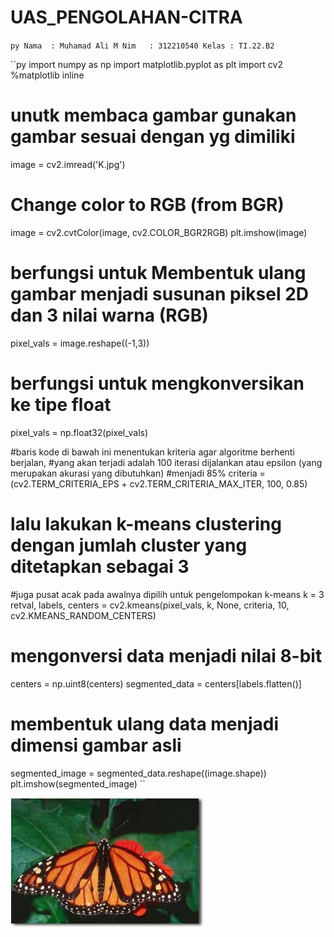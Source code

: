 # UAS_PENGOLAHAN-CITRA

`py
Nama  : Muhamad Ali M
Nim   : 312210540
Kelas : TI.22.B2
`

``py
import numpy as np
import matplotlib.pyplot as plt
import cv2
%matplotlib inline

# unutk membaca gambar gunakan gambar sesuai dengan yg dimiliki

image = cv2.imread('K.jpg')

# Change color to RGB (from BGR)

image = cv2.cvtColor(image, cv2.COLOR_BGR2RGB)
plt.imshow(image)

# berfungsi untuk Membentuk ulang gambar menjadi susunan piksel 2D dan 3 nilai warna (RGB)

pixel_vals = image.reshape((-1,3))

# berfungsi untuk mengkonversikan ke tipe float

pixel_vals = np.float32(pixel_vals)

#baris kode di bawah ini menentukan kriteria agar algoritme berhenti berjalan,
#yang akan terjadi adalah 100 iterasi dijalankan atau epsilon (yang merupakan akurasi yang dibutuhkan)
#menjadi 85%
criteria = (cv2.TERM_CRITERIA_EPS + cv2.TERM_CRITERIA_MAX_ITER, 100, 0.85)

# lalu lakukan k-means clustering dengan jumlah cluster yang ditetapkan sebagai 3

#juga pusat acak pada awalnya dipilih untuk pengelompokan k-means
k = 3
retval, labels, centers = cv2.kmeans(pixel_vals, k, None, criteria, 10,
cv2.KMEANS_RANDOM_CENTERS)

# mengonversi data menjadi nilai 8-bit

centers = np.uint8(centers)
segmented_data = centers[labels.flatten()]

# membentuk ulang data menjadi dimensi gambar asli

segmented_image = segmented_data.reshape((image.shape))
plt.imshow(segmented_image)
``

![image](IMG/K.jpg)
